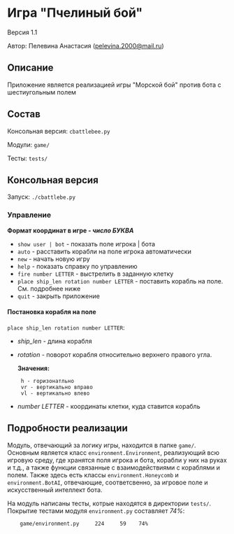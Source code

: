 # Игра "Пчелиный бой"

Версия 1.1

Автор: Пелевина Анастасия (pelevina.2000@mail.ru)

## Описание

Приложение является реализацией игры "Морской бой" против бота с шестиугольным полем

## Состав

Консольная версия: `cbattlebee.py`

Модули: `game/`

Тесты: `tests/`

## Консольная версия

Запуск: `./cbattlebe.py`

### Управление

__Формат координат в игре - *число БУКВА*__

* `show user | bot` - показать поле игрока | бота
* `auto` - расставить корабли на поле игрока автоматически
* `new` - начать новую игру
* `help` - показать справку по управлению
* `fire number LETTER` - выстрелить в заданную клетку
* `place ship_len rotation number LETTER` - поставить корабль на поле. См. подробнее ниже
* `quit` - закрыть приложение

#### Постановка корабля на поле
 `place ship_len rotation number LETTER`:
 - *ship_len* - длина корабля
 - *rotation* - поворот корабля относительно верхнего правого угла. 
 
    __Значения:__
     
        h - горизонатльно
        vr - вертикально вправо
        vl - вертикально влево

- *number LETTER* - координаты клетки, куда ставится корабль

## Подробности реализации

Модуль, отвечающий за логику игры, находится в папке `game/`. Основным является класс 
`environment.Environment`, реализующий всю игровую среду, где хранятся поля игрока и 
бота, корабли у них на руках и т.д., а также функции связанные с взаимодействиями с кораблями 
и полем. Также здесь есть классы `environment.Honeycomb` и `environment.BotAI`, отвечающие, 
соответсвенно, за игровое поле и искусственный интеллект бота.

На модуль написаны тесты, котрые находятся в директории `tests/`. Покрытие тестами модуля 
`environment.py` составляет *74%*:

        game/environment.py     224     59    74%